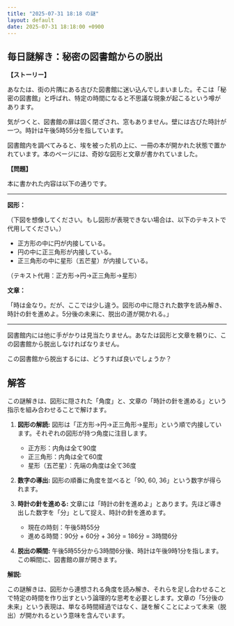 ```yaml
---
title: "2025-07-31 18:18 の謎"
layout: default
date: 2025-07-31 18:18:00 +0900
---
```

## 毎日謎解き：秘密の図書館からの脱出

**【ストーリー】**

あなたは、街の片隅にある古びた図書館に迷い込んでしまいました。そこは「秘密の図書館」と呼ばれ、特定の時間になると不思議な現象が起こるという噂があります。

気がつくと、図書館の扉は固く閉ざされ、窓もありません。壁には古びた時計が一つ。時計は午後5時55分を指しています。

図書館内を調べてみると、埃を被った机の上に、一冊の本が開かれた状態で置かれています。本のページには、奇妙な図形と文章が書かれていました。

**【問題】**

本に書かれた内容は以下の通りです。

---

**図形：**

（下図を想像してください。もし図形が表現できない場合は、以下のテキストで代用してください。）

*   正方形の中に円が内接している。
*   円の中に正三角形が内接している。
*   正三角形の中に星形（五芒星）が内接している。

（テキスト代用：正方形→円→正三角形→星形）

**文章：**

「時は金なり。だが、ここでは少し違う。図形の中に隠された数字を読み解き、時計の針を進めよ。5分後の未来に、脱出の道が開かれる。」

---

図書館内には他に手がかりは見当たりません。あなたは図形と文章を頼りに、この図書館から脱出しなければなりません。

この図書館から脱出するには、どうすれば良いでしょうか？

## 解答

この謎解きは、図形に隠された「角度」と、文章の「時計の針を進める」という指示を組み合わせることで解けます。

1.  **図形の解読:** 図形は「正方形→円→正三角形→星形」という順で内接しています。それぞれの図形が持つ角度に注目します。

    *   正方形：内角は全て90度
    *   正三角形：内角は全て60度
    *   星形（五芒星）：先端の角度は全て36度

2.  **数字の導出:** 図形の順番に角度を並べると「90, 60, 36」という数字が得られます。

3.  **時計の針を進める:** 文章には「時計の針を進めよ」とあります。先ほど導き出した数字を「分」として捉え、時計の針を進めます。

    *   現在の時刻：午後5時55分
    *   進める時間：90分 + 60分 + 36分 = 186分 = 3時間6分

4.  **脱出の瞬間:** 午後5時55分から3時間6分後、時計は午後9時1分を指します。この瞬間に、図書館の扉が開きます。

**解説:**

この謎解きは、図形から連想される角度を読み解き、それらを足し合わせることで特定の時間を作り出すという論理的な思考を必要とします。文章の「5分後の未来」という表現は、単なる時間経過ではなく、謎を解くことによって未来（脱出）が開かれるという意味を含んでいます。
